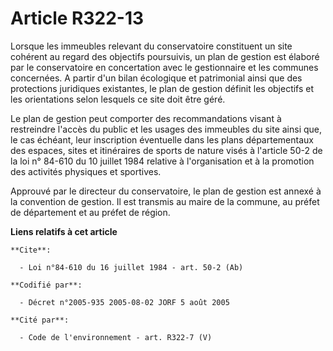 # Article R322-13

Lorsque les immeubles relevant du conservatoire constituent un site cohérent au regard des objectifs poursuivis, un plan de
gestion est élaboré par le conservatoire en concertation avec le gestionnaire et les communes concernées. A partir d'un bilan
écologique et patrimonial ainsi que des protections juridiques existantes, le plan de gestion définit les objectifs et les
orientations selon lesquels ce site doit être géré. 

Le plan de gestion peut comporter des recommandations visant à restreindre l'accès du public et les usages des immeubles du
site ainsi que, le cas échéant, leur inscription éventuelle dans les plans départementaux des espaces, sites et itinéraires
de sports de nature visés à l'article 50-2 de la loi n° 84-610 du 10 juillet 1984 relative à l'organisation et à la promotion
des activités physiques et sportives. 

Approuvé par le directeur du conservatoire, le plan de gestion est annexé à la convention de gestion. Il est transmis au
maire de la commune, au préfet de département et au préfet de région.

**Liens relatifs à cet article**

	**Cite**:

	  - Loi n°84-610 du 16 juillet 1984 - art. 50-2 (Ab)

	**Codifié par**:

	  - Décret n°2005-935 2005-08-02 JORF 5 août 2005

	**Cité par**:

	  - Code de l'environnement - art. R322-7 (V)
